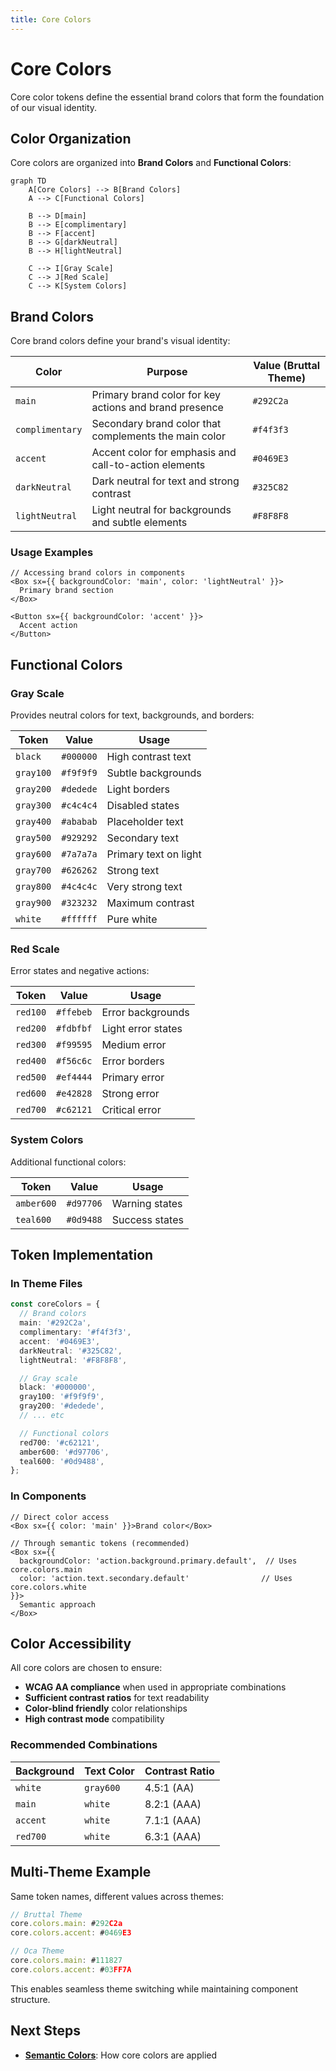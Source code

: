```yaml
---
title: Core Colors
---
```


# Core Colors

Core color tokens define the essential brand colors that form the foundation of our visual identity.

## Color Organization

Core colors are organized into **Brand Colors** and **Functional Colors**:

```mermaid
graph TD
    A[Core Colors] --> B[Brand Colors]
    A --> C[Functional Colors]

    B --> D[main]
    B --> E[complimentary]
    B --> F[accent]
    B --> G[darkNeutral]
    B --> H[lightNeutral]

    C --> I[Gray Scale]
    C --> J[Red Scale]
    C --> K[System Colors]
```

## Brand Colors

Core brand colors define your brand's visual identity:

| Color           | Purpose                                                | Value (Bruttal Theme) |
| --------------- | ------------------------------------------------------ | --------------------- |
| `main`          | Primary brand color for key actions and brand presence | `#292C2a`             |
| `complimentary` | Secondary brand color that complements the main color  | `#f4f3f3`             |
| `accent`        | Accent color for emphasis and call-to-action elements  | `#0469E3`             |
| `darkNeutral`   | Dark neutral for text and strong contrast              | `#325C82`             |
| `lightNeutral`  | Light neutral for backgrounds and subtle elements      | `#F8F8F8`             |

### Usage Examples

```tsx
// Accessing brand colors in components
<Box sx={{ backgroundColor: 'main', color: 'lightNeutral' }}>
  Primary brand section
</Box>

<Button sx={{ backgroundColor: 'accent' }}>
  Accent action
</Button>
```

## Functional Colors

### Gray Scale

Provides neutral colors for text, backgrounds, and borders:

| Token     | Value     | Usage                 |
| --------- | --------- | --------------------- |
| `black`   | `#000000` | High contrast text    |
| `gray100` | `#f9f9f9` | Subtle backgrounds    |
| `gray200` | `#dedede` | Light borders         |
| `gray300` | `#c4c4c4` | Disabled states       |
| `gray400` | `#ababab` | Placeholder text      |
| `gray500` | `#929292` | Secondary text        |
| `gray600` | `#7a7a7a` | Primary text on light |
| `gray700` | `#626262` | Strong text           |
| `gray800` | `#4c4c4c` | Very strong text      |
| `gray900` | `#323232` | Maximum contrast      |
| `white`   | `#ffffff` | Pure white            |

### Red Scale

Error states and negative actions:

| Token    | Value     | Usage              |
| -------- | --------- | ------------------ |
| `red100` | `#ffebeb` | Error backgrounds  |
| `red200` | `#fdbfbf` | Light error states |
| `red300` | `#f99595` | Medium error       |
| `red400` | `#f56c6c` | Error borders      |
| `red500` | `#ef4444` | Primary error      |
| `red600` | `#e42828` | Strong error       |
| `red700` | `#c62121` | Critical error     |

### System Colors

Additional functional colors:

| Token      | Value     | Usage          |
| ---------- | --------- | -------------- |
| `amber600` | `#d97706` | Warning states |
| `teal600`  | `#0d9488` | Success states |

## Token Implementation

### In Theme Files

```typescript
const coreColors = {
  // Brand colors
  main: '#292C2a',
  complimentary: '#f4f3f3',
  accent: '#0469E3',
  darkNeutral: '#325C82',
  lightNeutral: '#F8F8F8',

  // Gray scale
  black: '#000000',
  gray100: '#f9f9f9',
  gray200: '#dedede',
  // ... etc

  // Functional colors
  red700: '#c62121',
  amber600: '#d97706',
  teal600: '#0d9488',
};
```

### In Components

```tsx
// Direct color access
<Box sx={{ color: 'main' }}>Brand color</Box>

// Through semantic tokens (recommended)
<Box sx={{
  backgroundColor: 'action.background.primary.default',  // Uses core.colors.main
  color: 'action.text.secondary.default'                // Uses core.colors.white
}}>
  Semantic approach
</Box>
```

## Color Accessibility

All core colors are chosen to ensure:

- **WCAG AA compliance** when used in appropriate combinations
- **Sufficient contrast ratios** for text readability
- **Color-blind friendly** color relationships
- **High contrast mode** compatibility

### Recommended Combinations

| Background | Text Color | Contrast Ratio |
| ---------- | ---------- | -------------- |
| `white`    | `gray600`  | 4.5:1 (AA)     |
| `main`     | `white`    | 8.2:1 (AAA)    |
| `accent`   | `white`    | 7.1:1 (AAA)    |
| `red700`   | `white`    | 6.3:1 (AAA)    |

## Multi-Theme Example

Same token names, different values across themes:

```typescript
// Bruttal Theme
core.colors.main: #292C2a
core.colors.accent: #0469E3

// Oca Theme
core.colors.main: #111827
core.colors.accent: #03FF7A
```

This enables seamless theme switching while maintaining component structure.

## Next Steps

- **[Semantic Colors](/docs/design/design-system/semantic-tokens/colors)**: How core colors are applied
